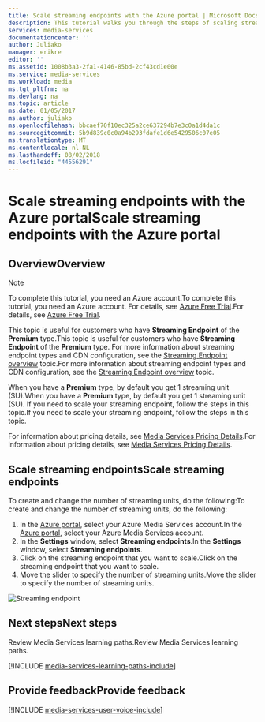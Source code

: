 ```yaml
---
title: Scale streaming endpoints with the Azure portal | Microsoft Docs
description: This tutorial walks you through the steps of scaling streaming endpoints with the Azure portal.
services: media-services
documentationcenter: ''
author: Juliako
manager: erikre
editor: ''
ms.assetid: 1008b3a3-2fa1-4146-85bd-2cf43cd1e00e
ms.service: media-services
ms.workload: media
ms.tgt_pltfrm: na
ms.devlang: na
ms.topic: article
ms.date: 01/05/2017
ms.author: juliako
ms.openlocfilehash: bbcaef70f10ec325a2ce637294b7e3c0a1d4da1c
ms.sourcegitcommit: 5b9d839c0c0a94b293fdafe1d6e5429506c07e05
ms.translationtype: MT
ms.contentlocale: nl-NL
ms.lasthandoff: 08/02/2018
ms.locfileid: "44556291"
---
```

# <a name="scale-streaming-endpoints-with-the-azure-portal"></a><span data-ttu-id="3a869-103">Scale streaming endpoints with the Azure portal</span><span class="sxs-lookup"><span data-stu-id="3a869-103">Scale streaming endpoints with the Azure portal</span></span>
## <a name="overview"></a><span data-ttu-id="3a869-104">Overview</span><span class="sxs-lookup"><span data-stu-id="3a869-104">Overview</span></span>

> [!NOTE]
> <span data-ttu-id="3a869-105">To complete this tutorial, you need an Azure account.</span><span class="sxs-lookup"><span data-stu-id="3a869-105">To complete this tutorial, you need an Azure account.</span></span> <span data-ttu-id="3a869-106">For details, see [Azure Free Trial](https://azure.microsoft.com/pricing/free-trial/).</span><span class="sxs-lookup"><span data-stu-id="3a869-106">For details, see [Azure Free Trial](https://azure.microsoft.com/pricing/free-trial/).</span></span> 
> 
> 

<span data-ttu-id="3a869-107">This topic is useful for customers who have **Streaming Endpoint** of the **Premium** type.</span><span class="sxs-lookup"><span data-stu-id="3a869-107">This topic is useful for customers who have **Streaming Endpoint** of the **Premium** type.</span></span> <span data-ttu-id="3a869-108">For more information about streaming endpoint types and CDN configuration, see the [Streaming Endpoint overview](media-services-portal-manage-streaming-endpoints.md) topic.</span><span class="sxs-lookup"><span data-stu-id="3a869-108">For more information about streaming endpoint types and CDN configuration, see the [Streaming Endpoint overview](media-services-portal-manage-streaming-endpoints.md) topic.</span></span>
 
<span data-ttu-id="3a869-109">When you have a **Premium** type, by default you get 1 streaming unit (SU).</span><span class="sxs-lookup"><span data-stu-id="3a869-109">When you have a **Premium** type, by default you get 1 streaming unit (SU).</span></span> <span data-ttu-id="3a869-110">If you need to scale your streaming endpoint, follow the steps in this topic.</span><span class="sxs-lookup"><span data-stu-id="3a869-110">If you need to scale your streaming endpoint, follow the steps in this topic.</span></span>

<span data-ttu-id="3a869-111">For information about pricing details, see [Media Services Pricing Details](http://go.microsoft.com/fwlink/?LinkId=275107).</span><span class="sxs-lookup"><span data-stu-id="3a869-111">For information about pricing details, see [Media Services Pricing Details](http://go.microsoft.com/fwlink/?LinkId=275107).</span></span>

## <a name="scale-streaming-endpoints"></a><span data-ttu-id="3a869-112">Scale streaming endpoints</span><span class="sxs-lookup"><span data-stu-id="3a869-112">Scale streaming endpoints</span></span>

<span data-ttu-id="3a869-113">To create and change the number of streaming units, do the following:</span><span class="sxs-lookup"><span data-stu-id="3a869-113">To create and change the number of streaming units, do the following:</span></span>

1. <span data-ttu-id="3a869-114">In the [Azure portal](https://portal.azure.com/), select your Azure Media Services account.</span><span class="sxs-lookup"><span data-stu-id="3a869-114">In the [Azure portal](https://portal.azure.com/), select your Azure Media Services account.</span></span>
2. <span data-ttu-id="3a869-115">In the **Settings** window, select **Streaming endpoints**.</span><span class="sxs-lookup"><span data-stu-id="3a869-115">In the **Settings** window, select **Streaming endpoints**.</span></span>
3. <span data-ttu-id="3a869-116">Click on the streaming endpoint that you want to scale.</span><span class="sxs-lookup"><span data-stu-id="3a869-116">Click on the streaming endpoint that you want to scale.</span></span> 
4. <span data-ttu-id="3a869-117">Move the slider to specify the number of streaming units.</span><span class="sxs-lookup"><span data-stu-id="3a869-117">Move the slider to specify the number of streaming units.</span></span>

![Streaming endpoint](https://docstestmedia1.blob.core.windows.net/azure-media/articles/media-services/media/media-services-portal-manage-streaming-endpoints/media-services-manage-streaming-endpoints3.png)

## <a name="next-steps"></a><span data-ttu-id="3a869-119">Next steps</span><span class="sxs-lookup"><span data-stu-id="3a869-119">Next steps</span></span>
<span data-ttu-id="3a869-120">Review Media Services learning paths.</span><span class="sxs-lookup"><span data-stu-id="3a869-120">Review Media Services learning paths.</span></span>

[!INCLUDE [media-services-learning-paths-include](../../includes/media-services-learning-paths-include.md)]

## <a name="provide-feedback"></a><span data-ttu-id="3a869-121">Provide feedback</span><span class="sxs-lookup"><span data-stu-id="3a869-121">Provide feedback</span></span>
[!INCLUDE [media-services-user-voice-include](../../includes/media-services-user-voice-include.md)]


